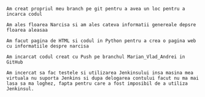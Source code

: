     Am creat propriul meu branch pe git pentru a avea un loc pentru a incarca codul

    Am ales floarea Narcisa si am ales cateva informatii genereale depsre floarea aleasaa

    Am facut pagina de HTML si codul in Python pentru a crea o pagina web cu informatiile despre narcisa

    Am incarcat codul creat cu Push pe branchul Marian_Vlad_Andrei in GitHub

    Am incercat sa fac testele si utilizarea Jenkinsului insa masina mea virtuala nu suporta Jenkins si dupa delogarea contului facut nu ma mai lasa sa ma loghez, fapta pentru care a fost imposibil de a utiliza Jenkinsul.